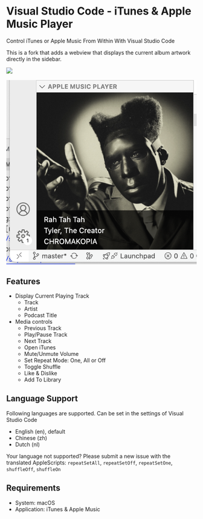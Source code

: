 # Visual Studio Code - iTunes & Apple Music Player

Control iTunes or Apple Music From Within With Visual Studio Code

This is a fork that adds a webview that displays the current album artwork directly in the sidebar.

![](https://raw.githubusercontent.com/PsykoSoldi3r/vscode-itunes/master/images/screenshot-03.png)

![](https://raw.githubusercontent.com/faejr/vscode-itunes/master/images/screenshot-04.png)

## Features

- Display Current Playing Track
  - Track
  - Artist
  - Podcast Title
- Media controls
  - Previous Track
  - Play/Pause Track
  - Next Track
  - Open iTunes
  - Mute/Unmute Volume
  - Set Repeat Mode: One, All or Off
  - Toggle Shuffle
  - Like & Dislike
  - Add To Library

## Language Support

Following languages are supported. Can be set in the settings of Visual Studio Code

- English (en), default
- Chinese (zh)
- Dutch (nl)

Your language not supported? Please submit a new issue with the translated AppleScripts: `repeatSetAll`, `repeatSetOff`, `repeatSetOne`, `shuffleOff`, `shuffleOn`

## Requirements

- System: macOS
- Application: iTunes & Apple Music
